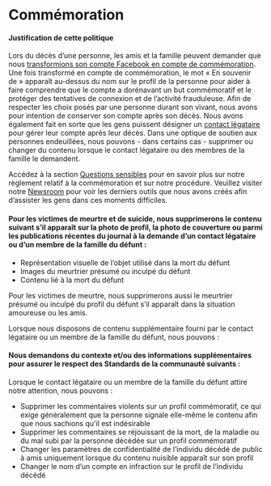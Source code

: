 Commémoration
=============

#### Justification de cette politique

Lors du décès d’une personne, les amis et la famille peuvent demander que nous [transformions son compte Facebook en compte de commémoration](https://www.facebook.com/help/150486848354038?ref=ccs). Une fois transformé en compte de commémoration, le mot « En souvenir de » apparaît au-dessus du nom sur le profil de la personne pour aider à faire comprendre que le compte a dorénavant un but commémoratif et le protéger des tentatives de connexion et de l’activité frauduleuse. Afin de respecter les choix posés par une personne durant son vivant, nous avons pour intention de conserver son compte après son décès. Nous avons également fait en sorte que les gens puissent désigner un [contact légataire](https://www.facebook.com/help/1568013990080948?ref=ccs) pour gérer leur compte après leur décès. Dans une optique de soutien aux personnes endeuillées, nous pouvons - dans certains cas - supprimer ou changer du contenu lorsque le contact légataire ou des membres de la famille le demandent.

Accédez à la section [Questions sensibles](https://newsroom.fb.com/news/2017/08/what-should-happen-to-online-identity/) pour en savoir plus sur notre règlement relatif à la commémoration et sur notre procédure. Veuillez visiter notre [Newsroom](https://newsroom.fb.com/news/2019/04/updates-to-memorialization/) pour voir les derniers outils que nous avons créés afin d’assister les gens dans ces moments difficiles.

#### Pour les victimes de meurtre et de suicide, nous supprimerons le contenu suivant s’il apparaît sur la photo de profil, la photo de couverture ou parmi les publications récentes du journal à la demande d’un contact légataire ou d’un membre de la famille du défunt :

*   Représentation visuelle de l’objet utilisé dans la mort du défunt
*   Images du meurtrier présumé ou inculpé du défunt
*   Contenu lié à la mort du défunt

Pour les victimes de meurtre, nous supprimerons aussi le meurtrier présumé ou inculpé du profil du défunt s’il apparaît dans la situation amoureuse ou les amis.

Lorsque nous disposons de contenu supplémentaire fourni par le contact légataire ou un membre de la famille du défunt, nous pouvons :

#### Nous demandons du contexte et/ou des informations supplémentaires pour assurer le respect des Standards de la communauté suivants :

Lorsque le contact légataire ou un membre de la famille du défunt attire notre attention, nous pouvons :

*   Supprimer les commentaires violents sur un profil commémoratif, ce qui exige généralement que la personne signale elle-même le contenu afin que nous sachions qu'il est indésirable
*   Supprimer les commentaires se réjouissant de la mort, de la maladie ou du mal subi par la personne décédée sur un profil commémoratif
*   Changer les paramètres de confidentialité de l’individu décédé de public à amis uniquement lorsque du contenu nuisible apparaît sur son profil
*   Changer le nom d’un compte en infraction sur le profil de l’individu décédé